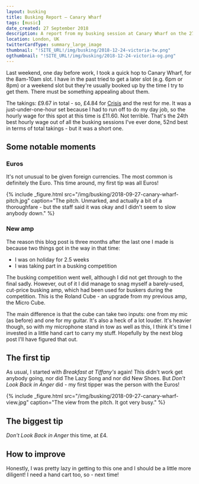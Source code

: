 ```yaml
---
layout: busking
title: Busking Report – Canary Wharf
tags: [music]
date_created: 27 September 2018
description: A report from my busking session at Canary Wharf on the 27th of September 2018!
location: London, UK
twitterCardType: summary_large_image
thumbnail: "!SITE_URL!/img/busking/2018-12-24-victoria-tw.png"
ogthumbnail: "!SITE_URL!/img/busking/2018-12-24-victoria-og.png"
---
```


Last weekend, one day before work, I took a quick hop to Canary Wharf, for the 8am-10am slot. I have in the past tried to get a later slot (e.g. 6pm or 8pm) or a weekend slot but they're usually booked up by the time I try to get them. There must be something appealing about them.

The takings: £9.67 in total - so, £4.84 for [Crisis](https://www.crisis.org.uk/) and the rest for me. It was a just-under-one-hour set because I had to run off to do my day job, so the hourly wage for this spot at this time is £11.60. Not terrible. That's the 24th best hourly wage out of all the busking sessions I've ever done, 52nd best in terms of total takings - but it was a short one.

## Some notable moments

### Euros

It's not unusual to be given foreign currencies. The most common is definitely the Euro. This time around, my first tip was all Euros!

{% include _figure.html src="/img/busking/2018-09-27-canary-wharf-pitch.jpg" caption="The pitch. Unmarked, and actually a bit of a thoroughfare - but the staff said it was okay and I didn't seem to slow anybody down." %}

### New amp

The reason this blog post is three months after the last one I made is because two things got in the way in that time:

* I was on holiday for 2.5 weeks
* I was taking part in a busking competition

The busking competition went well, although I did not get through to the final sadly. However, out of it I did manage to snag myself a barely-used, cut-price busking amp, which had been used for buskers during the competition. This is the Roland Cube - an upgrade from my previous amp, the Micro Cube.

The main difference is that the cube can take two inputs: one from my mic (as before) and one for my guitar. It's also a heck of a lot louder. It's heavier though, so with my microphone stand in tow as well as this, I think it's time I invested in a little hand cart to carry my stuff. Hopefully by the next blog post I'll have figured that out.

## The first tip

As usual, I started with _Breakfast at Tiffany's_ again! This didn't work get anybody going, nor did The Lazy Song and nor did New Shoes. But _Don't Look Back in Anger_ did - my first tipper was the person with the Euros!

{% include _figure.html src="/img/busking/2018-09-27-canary-wharf-view.jpg" caption="The view from the pitch. It got very busy." %}

## The biggest tip

_Don't Look Back in Anger_ this time, at £4.

## How to improve

Honestly, I was pretty lazy in getting to this one and I should be a little more diligent! I need a hand cart too, so - next time!

